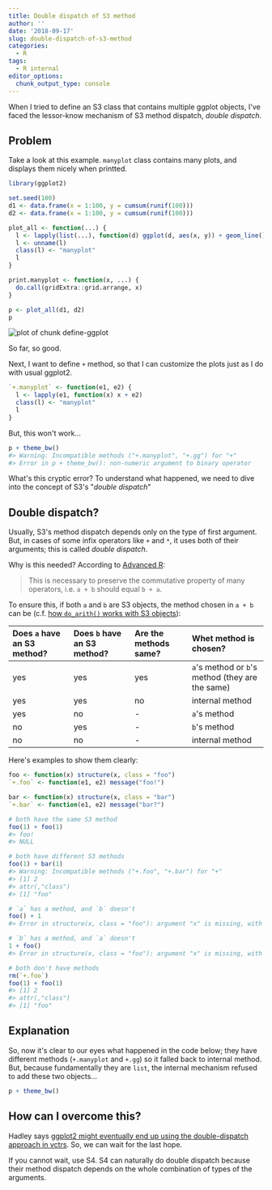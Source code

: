 ```yaml
---
title: Double dispatch of S3 method
author: ''
date: '2018-09-17'
slug: double-dispatch-of-s3-method
categories:
  - R
tags:
  - R internal
editor_options: 
  chunk_output_type: console
---
```


When I tried to define an S3 class that contains multiple ggplot objects, I've faced the lessor-know mechanism of S3 method dispatch, *double dispatch*.

## Problem

Take a look at this example. `manyplot` class contains many plots, and displays them nicely when printted.


```r
library(ggplot2)

set.seed(100)
d1 <- data.frame(x = 1:100, y = cumsum(runif(100)))
d2 <- data.frame(x = 1:100, y = cumsum(runif(100)))

plot_all <- function(...) {
  l <- lapply(list(...), function(d) ggplot(d, aes(x, y)) + geom_line())
  l <- unname(l)
  class(l) <- "manyplot"
  l
}

print.manyplot <- function(x, ...) {
  do.call(gridExtra::grid.arrange, x)
}

p <- plot_all(d1, d2)
p
```

![plot of chunk define-ggplot](/post/2018-09-17-double-dispatch-of-s3-method_files/figure-html/define-ggplot-1.png)

So far, so good.

Next, I want to define `+` method, so that I can customize the plots just as I do with usual ggplot2.


```r
`+.manyplot` <- function(e1, e2) {
  l <- lapply(e1, function(x) x + e2)
  class(l) <- "manyplot"
  l
}
```

But, this won't work...


```r
p + theme_bw()
#> Warning: Incompatible methods ("+.manyplot", "+.gg") for "+"
#> Error in p + theme_bw(): non-numeric argument to binary operator
```

What's this cryptic error? To understand what happened, we need to dive into the concept of S3's "*double dispatch*"

## Double dispatch?

Usually, S3's method dispatch depends only on the type of first argument.
But, in cases of some infix operators like `+` and `*`, it uses both of their arguments; this is called *double dispatch*.

Why is this needed? According to [Advanced R](https://adv-r.hadley.nz/s3.html#double-dispatch):

> This is necessary to preserve the commutative property of many operators, i.e. `a + b` should equal `b + a`.

To ensure this, if both `a` and `b` are S3 objects, the method chosen in `a + b` can be (c.f. [how `do_arith()` works with S3 objects](https://gist.github.com/yutannihilation/1c227c6d662c991cc2c66ca146de80ea#gistcomment-2708322)):

| Does `a` have an S3 method? | Does `b` have an S3 method? | Are the methods same? | Whet method is chosen? |
|:---------------------------|:---------------------------|:----------------------|:-----------------------|
| yes                        | yes                        | yes                   | `a`'s method or `b`'s method (they are the same) |
| yes                        | yes                        | no                    | internal method |
| yes                        | no                         | -                     | `a`'s method |
| no                         | yes                        | -                     | `b`'s method |
| no                         | no                         | -                     | internal method |

Here's examples to show them clearly:


```r
foo <- function(x) structure(x, class = "foo")
`+.foo` <- function(e1, e2) message("foo!")

bar <- function(x) structure(x, class = "bar")
`+.bar` <- function(e1, e2) message("bar?")

# both have the same S3 method
foo(1) + foo(1)
#> foo!
#> NULL

# both have different S3 methods
foo(1) + bar(1)
#> Warning: Incompatible methods ("+.foo", "+.bar") for "+"
#> [1] 2
#> attr(,"class")
#> [1] "foo"

# `a` has a method, and `b` doesn't
foo() + 1
#> Error in structure(x, class = "foo"): argument "x" is missing, with no default

# `b` has a method, and `a` doesn't
1 + foo()
#> Error in structure(x, class = "foo"): argument "x" is missing, with no default

# both don't have methods
rm(`+.foo`)
foo(1) + foo(1)
#> [1] 2
#> attr(,"class")
#> [1] "foo"
```

## Explanation

So, now it's clear to our eyes what happened in the code below; they have different methods (`+.manyplot` and `+.gg`) so it falled back to internal method. But, because fundamentally they are `list`, the internal mechanism refused to add these two objects...


```r
p + theme_bw()
```

## How can I overcome this?

Hadley says [ggplot2 might eventually end up using the double-dispatch approach in vctrs](https://github.com/hadley/adv-r/issues/1195#issuecomment-421783467). So, we can wait for the last hope.

If you cannot wait, use S4. S4 can naturally do double dispatch because their method dispatch depends on the whole combination of types of the arguments.
